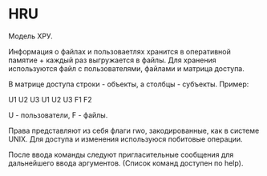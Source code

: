 # HRU

Модель ХРУ.

Информация о файлах и пользоваетлях хранится в оперативной памятие + каждый раз выгружается в файлы. 
Для хранения используются файл с пользователями, файлами и матрица доступа. 

В матрице доступа строки - объекты, а столбцы - субъекты.
Пример:

  U1 U2 U3
U1
U2
U3
F1
F2


U - пользователи, F - файлы.

Права представляют из себя флаги rwo, закодированные, как в системе UNIX. Для доступа и изменения используюся побитовые операции. 

После ввода команды следуют пригласительные сообщения для дальнейшего ввода аргументов. (Список команд доступен по help).
